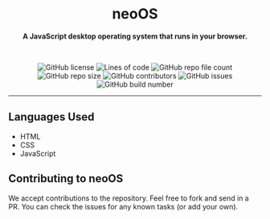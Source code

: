 <div align="center">

# **neoOS**
  
**A JavaScript desktop operating system that runs in your browser.**
  
  
<br>


  
![GitHub license](https://img.shields.io/github/license/Neo-Creations/neoOS?style=for-the-badge) ![Lines of code](https://img.shields.io/tokei/lines/github/Neo-Creations/neoOS?style=for-the-badge) ![GitHub repo file count](https://img.shields.io/github/directory-file-count/Neo-Creations/neoOS?style=for-the-badge) ![GitHub repo size](https://img.shields.io/github/repo-size/Neo-Creations/neoOS?style=for-the-badge) ![GitHub contributors](https://img.shields.io/github/contributors/Neo-Creations/neoOS?style=for-the-badge) ![GitHub issues](https://img.shields.io/github/issues-raw/Neo-Creations/neoOS?style=for-the-badge) ![GitHub build number](https://img.shields.io/badge/dynamic/json?label=Builds&query=%24.length&url=https%3A%2F%2Fapi.github.com%2Frepos%2FNeo-Creations%2FneoOS%2Fcommits&style=for-the-badge)
  
* * *
</div>


## Languages Used
- HTML
- CSS
- JavaScript
  
## Contributing to neoOS
We accept contributions to the repository. Feel free to fork and send in a PR. You can check the issues for any known tasks (or add your own).
